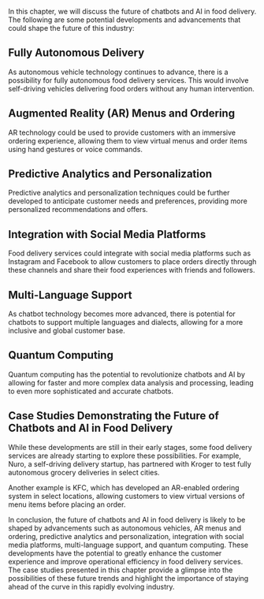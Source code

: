 
In this chapter, we will discuss the future of chatbots and AI in food delivery. The following are some potential developments and advancements that could shape the future of this industry:

Fully Autonomous Delivery
-------------------------

As autonomous vehicle technology continues to advance, there is a possibility for fully autonomous food delivery services. This would involve self-driving vehicles delivering food orders without any human intervention.

Augmented Reality (AR) Menus and Ordering
-----------------------------------------

AR technology could be used to provide customers with an immersive ordering experience, allowing them to view virtual menus and order items using hand gestures or voice commands.

Predictive Analytics and Personalization
----------------------------------------

Predictive analytics and personalization techniques could be further developed to anticipate customer needs and preferences, providing more personalized recommendations and offers.

Integration with Social Media Platforms
---------------------------------------

Food delivery services could integrate with social media platforms such as Instagram and Facebook to allow customers to place orders directly through these channels and share their food experiences with friends and followers.

Multi-Language Support
----------------------

As chatbot technology becomes more advanced, there is potential for chatbots to support multiple languages and dialects, allowing for a more inclusive and global customer base.

Quantum Computing
-----------------

Quantum computing has the potential to revolutionize chatbots and AI by allowing for faster and more complex data analysis and processing, leading to even more sophisticated and accurate chatbots.

Case Studies Demonstrating the Future of Chatbots and AI in Food Delivery
-------------------------------------------------------------------------

While these developments are still in their early stages, some food delivery services are already starting to explore these possibilities. For example, Nuro, a self-driving delivery startup, has partnered with Kroger to test fully autonomous grocery deliveries in select cities.

Another example is KFC, which has developed an AR-enabled ordering system in select locations, allowing customers to view virtual versions of menu items before placing an order.

In conclusion, the future of chatbots and AI in food delivery is likely to be shaped by advancements such as autonomous vehicles, AR menus and ordering, predictive analytics and personalization, integration with social media platforms, multi-language support, and quantum computing. These developments have the potential to greatly enhance the customer experience and improve operational efficiency in food delivery services. The case studies presented in this chapter provide a glimpse into the possibilities of these future trends and highlight the importance of staying ahead of the curve in this rapidly evolving industry.
